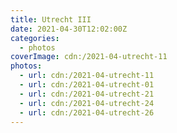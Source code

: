 ```yaml
---
title: Utrecht III
date: 2021-04-30T12:02:00Z
categories:
  - photos
coverImage: cdn:/2021-04-utrecht-11
photos:
  - url: cdn:/2021-04-utrecht-11
  - url: cdn:/2021-04-utrecht-01
  - url: cdn:/2021-04-utrecht-21
  - url: cdn:/2021-04-utrecht-24
  - url: cdn:/2021-04-utrecht-26
---
```


<style>
.fg-2021-04-30-utrecht-iii {
  grid-template-columns: repeat(3, 1fr);
  grid-template-areas:
    "a a a"
    "b c d"
    "e e e";
}

.fg-2021-04-30-utrecht-iii > *:nth-child(1) { grid-area: a; }
.fg-2021-04-30-utrecht-iii > *:nth-child(2) { grid-area: b; }
.fg-2021-04-30-utrecht-iii > *:nth-child(3) { grid-area: c; }
.fg-2021-04-30-utrecht-iii > *:nth-child(4) { grid-area: d; }
.fg-2021-04-30-utrecht-iii > *:nth-child(5) { grid-area: e; }
</style>

